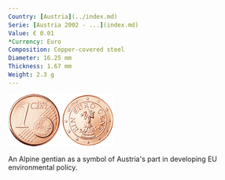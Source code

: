 ```yaml
---
Country: [Austria](../index.md)
Serie: [Austria 2002 - ...](index.md)
Value: € 0.01
*Currency: Euro
Composition: Copper-covered steel
Diameter: 16.25 mm
Thickness: 1.67 mm
Weight: 2.3 g
---
```


![Austria 2002 € 0,01](../../../img/common-2002-001.png) ![Austria 2002 € 0,01](img/austria-2002-001.png) 

An Alpine gentian as a symbol of Austria's part in developing EU environmental policy.